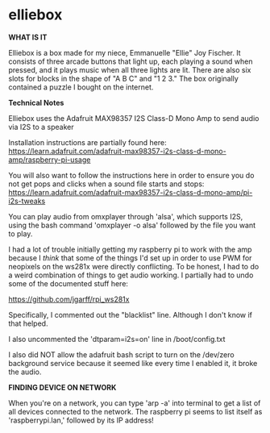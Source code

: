 # elliebox

**WHAT IS IT**

Elliebox is a box made for my niece, Emmanuelle "Ellie" Joy Fischer. It consists of three arcade buttons that light up, each playing a sound when pressed, and it plays music when all three lights are lit. There are also six slots for blocks in the shape of "A B C" and "1 2 3." The box originally contained a puzzle I bought on the internet.


**Technical Notes**

Elliebox uses the Adafruit MAX98357 I2S Class-D Mono Amp to send audio via I2S to a speaker

Installation instructions are partially found here:
https://learn.adafruit.com/adafruit-max98357-i2s-class-d-mono-amp/raspberry-pi-usage

You will also want to follow the instructions here in order to ensure you do not get pops and clicks when a sound file starts and stops:
https://learn.adafruit.com/adafruit-max98357-i2s-class-d-mono-amp/pi-i2s-tweaks

You can play audio from omxplayer through 'alsa', which supports I2S, using the bash command 'omxplayer -o alsa' followed by the file you want to play.

I had a lot of trouble initially getting my raspberry pi to work with the amp because I *think* that some of the things I'd set up in order to use PWM for neopixels on the ws281x were directly conflicting. To be honest, I had to do a weird combination of things to get audio working. I partially had to undo some of the documented stuff here:

https://github.com/jgarff/rpi_ws281x

Specifically, I commented out the "blacklist" line. Although I don't know if that helped.

I also uncommented the 'dtparam=i2s=on' line in /boot/config.txt

I also did NOT allow the adafruit bash script to turn on the /dev/zero background service because it seemed like every time I enabled it, it broke the audio.


**FINDING DEVICE ON NETWORK**

When you're on a network, you can type 'arp -a' into terminal to get a list of all devices connected to the network. The raspberry pi seems to list itself as 'raspberrypi.lan,' followed by its IP address!
